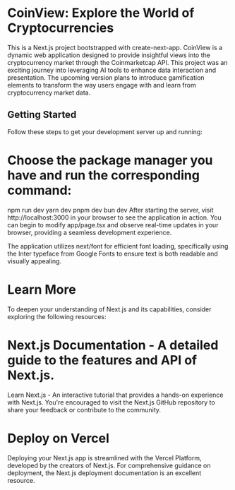 # CoinView: Explore the World of Cryptocurrencies

This is a Next.js project bootstrapped with create-next-app. CoinView is a dynamic web application designed to provide insightful views into the cryptocurrency market through the Coinmarketcap API. This project was an exciting journey into leveraging AI tools to enhance data interaction and presentation. The upcoming version plans to introduce gamification elements to transform the way users engage with and learn from cryptocurrency market data.

## Getting Started

Follow these steps to get your development server up and running:

# Choose the package manager you have and run the corresponding command:

npm run dev
yarn dev
pnpm dev
bun dev
After starting the server, visit http://localhost:3000 in your browser to see the application in action. You can begin to modify app/page.tsx and observe real-time updates in your browser, providing a seamless development experience.

The application utilizes next/font for efficient font loading, specifically using the Inter typeface from Google Fonts to ensure text is both readable and visually appealing.

# Learn More

To deepen your understanding of Next.js and its capabilities, consider exploring the following resources:

# Next.js Documentation - A detailed guide to the features and API of Next.js.

Learn Next.js - An interactive tutorial that provides a hands-on experience with Next.js.
You're encouraged to visit the Next.js GitHub repository to share your feedback or contribute to the community.

# Deploy on Vercel

Deploying your Next.js app is streamlined with the Vercel Platform, developed by the creators of Next.js. For comprehensive guidance on deployment, the Next.js deployment documentation is an excellent resource.

